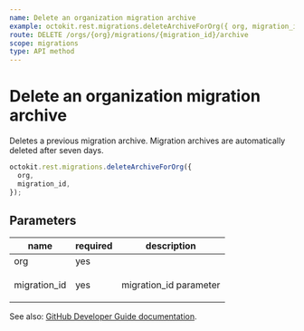 ```yaml
---
name: Delete an organization migration archive
example: octokit.rest.migrations.deleteArchiveForOrg({ org, migration_id })
route: DELETE /orgs/{org}/migrations/{migration_id}/archive
scope: migrations
type: API method
---
```


# Delete an organization migration archive

Deletes a previous migration archive. Migration archives are automatically deleted after seven days.

```js
octokit.rest.migrations.deleteArchiveForOrg({
  org,
  migration_id,
});
```

## Parameters

<table>
  <thead>
    <tr>
      <th>name</th>
      <th>required</th>
      <th>description</th>
    </tr>
  </thead>
  <tbody>
    <tr><td>org</td><td>yes</td><td>

</td></tr>
<tr><td>migration_id</td><td>yes</td><td>

migration_id parameter

</td></tr>
  </tbody>
</table>

See also: [GitHub Developer Guide documentation](https://docs.github.com/rest/reference/migrations#delete-an-organization-migration-archive).
